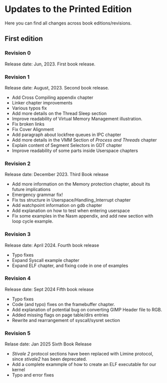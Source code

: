 # Updates to the Printed Edition

Here you can find all changes across book editions/revisions.

## First edition

### Revision 0

Release date: Jun, 2023.
First book release.

### Revision 1

Release date: August, 2023.
Second book release.

* Add Cross Compiling appendix chapter
* Linker chapter improvements
* Various typos fix
* Add more details on the Thread Sleep section
* Improve readability of Virtual Memory Management illustration.
* Fix broken links
* Fix Cover Alignment
* Add paragraph about lockfree queues in IPC chapter
* Add more details in the VMM Section of _Process and Threads_ chapter
* Explain content of Segment Selectors in GDT chapter
* Improve readability of some parts inside Userspace chapters

### Revision 2

Release date: December 2023.
Third Book release

* Add more information on the Memory protection chapter, abouit its future implications
* Emergency grammar fix!
* Fix tss structure in Userspace/Handling_Interrupt chapter
* Add watchpoint information on gdb chapter
* Add explanation on how to test when entering userspace
* Fix some examples in the Nasm appendix, and add new section with loop cycle example.

### Revision 3

Release date: April 2024.
Fourth book release

* Typo fixes
* Expand Syscall example chapter
* Expand ELF chapter, and fixing code in one of examples

### Revision 4

Release date: Sept 2024
Fifth book release

* Typo fixes
* Code (and typo) fixes on the framebuffer chapter.
* Add explanation of potential bug on converting GIMP Header file to RGB.
* Added missing flags on page table/dirs entries
* Rewrite and rearrangement of syscall/sysret section

### Revision 5

Relase date: Jan 2025
Sixth Book Release

* _Stivale 2_ protocol sections have been replaced with Limine protocol, since _stivale2_ has been deprecated.
* Add a complete exammple of how to create an ELF executable for our kernel
* Typo and error fixes

